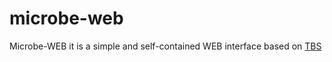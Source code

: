# microbe-web

Microbe-WEB it is a simple and self-contained WEB interface based on [TBS](https://github.com/sayanriju/Tiny-Bash-Server)
